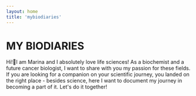 ```yaml
---
layout: home
title: 'mybiodiaries'
---
```


# MY BIODIARIES

Hi!👋I am Marina and I absolutely love life sciences! As a biochemist and a future cancer biologist, I want to share with you my passion for these fields. If you are looking for a companion on your scientific journey, you landed on the right place - besides science, here I want to document my journey in becoming a part of it. Let's do it together!
